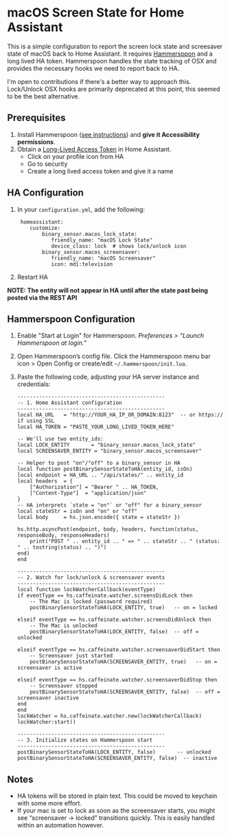 
# macOS Screen State for Home Assistant
This is a simple configuration to report the screen lock state and screesaver state of macOS back to Home Assistant. It requires [Hammersppon](https://github.com/Hammerspoon/hammerspoon) and a long lived HA token. Hammerspoon handles the state tracking of OSX and provides the necessary hooks we need to report back to HA.

I'm open to contributions if there's a better way to approach this. Lock/Unlock OSX hooks are primarily deprecated at this point, this seemed to be the best alternative.

## Prerequisites

1. Install Hammerspoon ([see instructions](https://github.com/Hammerspoon/hammerspoon?tab=readme-ov-file#how-do-i-install-it)) and **give it Accessibility permissions**. 
2. Obtain a [Long-Lived Access Token](https://developers.home-assistant.io/docs/auth_api/#long-lived-access-token) in Home Assistant.
   - Click on your profile icon from HA
   - Go to security
   - Create a long lived access token and give it a name


## HA Configuration
1. In your `configuration.yml`, add the following:
   
   ```
    homeassistant:
       customize:
           binary_sensor.macos_lock_state:
              friendly_name: "macOS Lock State"
              device_class: lock  # shows lock/unlock icon
           binary_sensor.macos_screensaver:
              friendly_name: "macOS Screensaver"
              icon: mdi:television
   ```
   
3. Restart HA

**NOTE: The entity will not appear in HA until after the state past being posted via the REST API**

## Hammerspoon Configuration

1. Enable "Start at Login" for Hammerspoon. *Preferences > “Launch Hammerspoon at login."*
2. Open Hammerspoon’s config file. Click the Hammerspoon menu bar icon > Open Config or create/edit `~/.hammerspoon/init.lua`.
3. Paste the following code, adjusting your HA server instance and credentials:
   
    ```
    ------------------------------------------------
    -- 1. Home Assistant configuration
    ------------------------------------------------
    local HA_URL   = "http://YOUR_HA_IP_OR_DOMAIN:8123"  -- or https:// if using SSL
    local HA_TOKEN = "PASTE_YOUR_LONG_LIVED_TOKEN_HERE"
   
    -- We'll use two entity_ids:
    local LOCK_ENTITY       = "binary_sensor.macos_lock_state"
    local SCREENSAVER_ENTITY = "binary_sensor.macos_screensaver"
   
    -- Helper to post "on"/"off" to a binary_sensor in HA
    local function postBinarySensorStateToHA(entity_id, isOn)
    local endpoint = HA_URL .. "/api/states/" .. entity_id
    local headers  = {
        ["Authorization"] = "Bearer " .. HA_TOKEN,
        ["Content-Type"]  = "application/json"
    }
    -- HA interprets `state = "on"` or "off" for a binary_sensor
    local stateStr = isOn and "on" or "off"
    local body     = hs.json.encode({ state = stateStr })
   
    hs.http.asyncPost(endpoint, body, headers, function(status, responseBody, responseHeaders)
        print("POST " .. entity_id .. " => " .. stateStr .. " (status: " .. tostring(status) .. ")")
    end)
    end
   
    ------------------------------------------------
    -- 2. Watch for lock/unlock & screensaver events
    ------------------------------------------------
    local function lockWatcherCallback(eventType)
    if eventType == hs.caffeinate.watcher.screensDidLock then
        -- The Mac is locked (password required)
        postBinarySensorStateToHA(LOCK_ENTITY, true)   -- on = locked
   
    elseif eventType == hs.caffeinate.watcher.screensDidUnlock then
        -- The Mac is unlocked
        postBinarySensorStateToHA(LOCK_ENTITY, false)  -- off = unlocked
   
    elseif eventType == hs.caffeinate.watcher.screensaverDidStart then
        -- Screensaver just started
        postBinarySensorStateToHA(SCREENSAVER_ENTITY, true)   -- on = screensaver is active
   
    elseif eventType == hs.caffeinate.watcher.screensaverDidStop then
        -- Screensaver stopped
        postBinarySensorStateToHA(SCREENSAVER_ENTITY, false)  -- off = screensaver inactive
    end
    end
    lockWatcher = hs.caffeinate.watcher.new(lockWatcherCallback)
    lockWatcher:start()
   
    ------------------------------------------------
    -- 3. Initialize states on Hammerspoon start
    ------------------------------------------------
    postBinarySensorStateToHA(LOCK_ENTITY, false)       -- unlocked
    postBinarySensorStateToHA(SCREENSAVER_ENTITY, false)  -- inactive
    ```


## Notes
- HA tokens will be stored in plain text. This could be moved to keychain with some more effort.
- If your mac is set to lock as soon as the screensaver starts, you might see “screensaver -> locked” transitions quickly. This is easily handled within an automation however.
